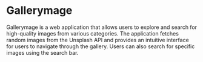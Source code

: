 # Gallerymage
Gallerymage is a  web application that allows users to explore and search for high-quality images from various categories. The application fetches random images from the Unsplash API and provides an intuitive interface for users to navigate through the gallery. Users can also search for specific images using the search bar.
